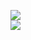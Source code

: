 [![](https://img.shields.io/badge/Made%20With-Github%20Spray-lightgrey.svg?style=for-the-badge&logo=github)](https://github.com/Annihil/github-spray#25903)  
[![](https://i.imgur.com/2DrTn0Z.gif)](https://github.com/Annihil/github-spray)